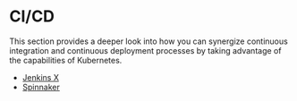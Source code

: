 # CI/CD

This section provides a deeper look into how you can synergize continuous integration and continuous deployment processes by taking advantage of the capabilities of Kubernetes.

- [Jenkins X](jenkinsx.md)
- [Spinnaker](spinnaker.md)
